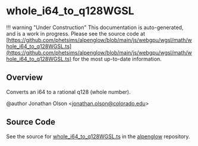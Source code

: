 # whole_i64_to_q128WGSL

!!! warning "Under Construction"
    This documentation is auto-generated, and is a work in progress. Please see the source code at
    [https://github.com/phetsims/alpenglow/blob/main/js/webgpu/wgsl/math/whole_i64_to_q128WGSL.ts](https://github.com/phetsims/alpenglow/blob/main/js/webgpu/wgsl/math/whole_i64_to_q128WGSL.ts) for the most up-to-date information.

## Overview

Converts an i64 to a rational q128 (whole number).

@author Jonathan Olson &lt;jonathan.olson@colorado.edu&gt;



## Source Code

See the source for [whole_i64_to_q128WGSL.ts](https://github.com/phetsims/alpenglow/blob/main/js/webgpu/wgsl/math/whole_i64_to_q128WGSL.ts) in the [alpenglow](https://github.com/phetsims/alpenglow) repository.
